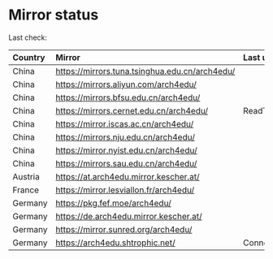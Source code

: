 <script src="./time.js"></script>
# Mirror status
Last check: <script type="text/javascript">localize(1760253597.6844673);</script>

|Country|Mirror|Last update|
|:------|:-----|:----------|
|China|https://mirrors.tuna.tsinghua.edu.cn/arch4edu/|<script type="text/javascript">localize(1760078922);</script>|
|China|https://mirrors.aliyun.com/arch4edu/|<script type="text/javascript">localize(1760078922);</script>|
|China|https://mirrors.bfsu.edu.cn/arch4edu/|<script type="text/javascript">localize(1760078922);</script>|
|China|https://mirrors.cernet.edu.cn/arch4edu/|ReadTimeout|
|China|https://mirror.iscas.ac.cn/arch4edu/|<script type="text/javascript">localize(1760078922);</script>|
|China|https://mirrors.nju.edu.cn/arch4edu/|<script type="text/javascript">localize(1760078922);</script>|
|China|https://mirror.nyist.edu.cn/arch4edu/|<script type="text/javascript">localize(1760078922);</script>|
|China|https://mirrors.sau.edu.cn/arch4edu/|<script type="text/javascript">localize(1756795646);</script>|
|Austria|https://at.arch4edu.mirror.kescher.at/|<script type="text/javascript">localize(1760078922);</script>|
|France|https://mirror.lesviallon.fr/arch4edu/|<script type="text/javascript">localize(1760078922);</script>|
|Germany|https://pkg.fef.moe/arch4edu/|<script type="text/javascript">localize(1760078922);</script>|
|Germany|https://de.arch4edu.mirror.kescher.at/|<script type="text/javascript">localize(1760078922);</script>|
|Germany|https://mirror.sunred.org/arch4edu/|<script type="text/javascript">localize(1760078922);</script>|
|Germany|https://arch4edu.shtrophic.net/|ConnectionError|

<script src="./tablefilter/tablefilter.js"></script>
<script src="./table.js"></script>